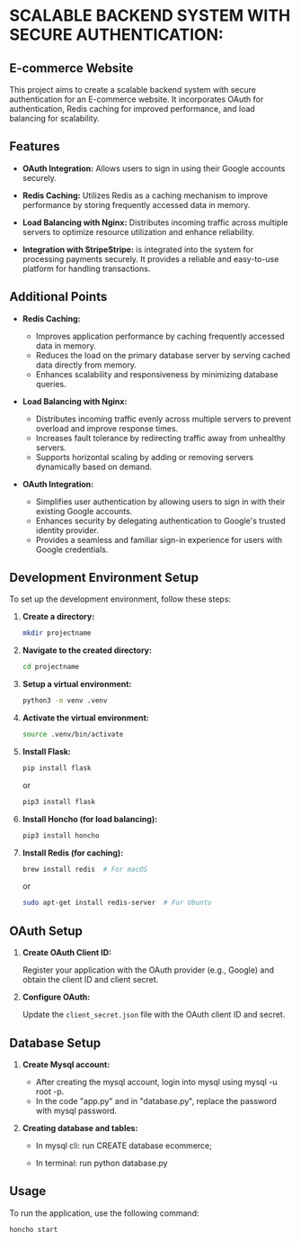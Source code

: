 # SCALABLE BACKEND SYSTEM WITH SECURE​ AUTHENTICATION:
## E-commerce Website

This project aims to create a scalable backend system with secure authentication for an E-commerce website. It incorporates OAuth for authentication, Redis caching for improved performance, and load balancing for scalability.


## Features

- **OAuth Integration:** Allows users to sign in using their Google accounts securely.
  
- **Redis Caching:** Utilizes Redis as a caching mechanism to improve performance by storing frequently accessed data in memory.

- **Load Balancing with Nginx:** Distributes incoming traffic across multiple servers to optimize resource utilization and enhance reliability.
  
- **Integration with StripeStripe:** is integrated into the system for processing payments securely. It provides a reliable and easy-to-use platform for handling transactions.

## Additional Points

- **Redis Caching:**
  - Improves application performance by caching frequently accessed data in memory.
  - Reduces the load on the primary database server by serving cached data directly from memory.
  - Enhances scalability and responsiveness by minimizing database queries.
  
- **Load Balancing with Nginx:**
  - Distributes incoming traffic evenly across multiple servers to prevent overload and improve response times.
  - Increases fault tolerance by redirecting traffic away from unhealthy servers.
  - Supports horizontal scaling by adding or removing servers dynamically based on demand.

- **OAuth Integration:**
  - Simplifies user authentication by allowing users to sign in with their existing Google accounts.
  - Enhances security by delegating authentication to Google's trusted identity provider.
  - Provides a seamless and familiar sign-in experience for users with Google credentials.



## Development Environment Setup

To set up the development environment, follow these steps:

1. **Create a directory:**

    ```bash
    mkdir projectname
    ```

2. **Navigate to the created directory:**

    ```bash
    cd projectname
    ```

3. **Setup a virtual environment:**

    ```bash
    python3 -m venv .venv
    ```

4. **Activate the virtual environment:**

    ```bash
    source .venv/bin/activate
    ```

5. **Install Flask:**

    ```bash
    pip install flask
    ```

    or

    ```bash
    pip3 install flask
    ```

6. **Install Honcho (for load balancing):**

    ```bash
    pip3 install honcho
    ```

7. **Install Redis (for caching):**

    ```bash
    brew install redis  # For macOS
    ```

    or

    ```bash
    sudo apt-get install redis-server  # For Ubuntu
    ```

## OAuth Setup

1. **Create OAuth Client ID:**
   
    Register your application with the OAuth provider (e.g., Google) and obtain the client ID and client secret.

2. **Configure OAuth:**

    Update the `client_secret.json` file with the OAuth client ID and secret.

## Database Setup

1. **Create Mysql account:**
   
   - After creating the mysql account, login into mysql using mysql -u root -p.
   - In the code "app.py" and in "database.py", replace the password with mysql password.

3. **Creating database and tables:**

   - In mysql cli:
     run CREATE database ecommerce;

   - In terminal:
     run python database.py
   

## Usage

To run the application, use the following command:

```bash
honcho start
